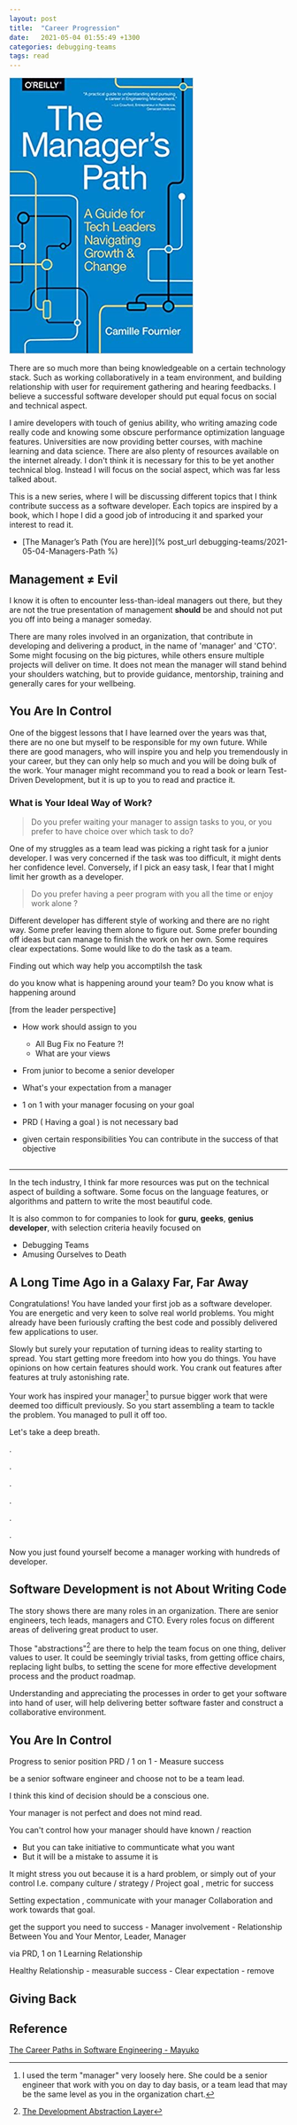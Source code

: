 ```yaml
---
layout: post
title:  "Career Progression"
date:   2021-05-04 01:55:49 +1300
categories: debugging-teams
tags: read
---
```


![The Manager's Path](/assets/book/the-managers-path.jpg)

There are so much more than being knowledgeable on a certain technology stack. Such as working collaboratively in a team environment, and building relationship with user for requirement gathering and hearing feedbacks. I believe a successful software developer should put equal focus on social and technical aspect. 

I amire developers with touch of genius ability, who writing amazing code really code and knowing some obscure performance optimization language features. Universities are now providing better courses, with machine learning and data science. There are also plenty of resources available on the internet already. I don't think it is necessary for this to be yet another technical blog. Instead I will focus on the social aspect, which was far less talked about. 

This is a new series, where I will be discussing different topics that I think contribute success as a software developer. Each topics are inspired by a book, which I hope I did a good job of introducing it and sparked your interest to read it.

* [The Manager’s Path (You are here)](% post_url debugging-teams/2021-05-04-Managers-Path %)

## Management ≠ Evil 

I know it is often to encounter less-than-ideal managers out there, but they are not the true presentation of management **should** be and should not put you off into being a manager someday.

There are many roles involved in an organization, that contribute in developing and delivering a product, in the name of 'manager' and 'CTO'. Some might focusing on the big pictures, while others ensure multiple projects will deliver on time. It does not mean the manager will stand behind your shoulders watching, but to provide guidance, mentorship, training and generally cares for your wellbeing.

## You Are In Control

One of the biggest lessons that I have learned over the years was that, there are no one but myself to be responsible for my own future. While there are good managers, who will inspire you and help you tremendously in your career, but they can only help so much and you will be doing bulk of the work. Your manager might recommand you to read a book or learn Test-Driven Development, but it is up to you to read and practice it.

### What is Your Ideal Way of Work?

> Do you prefer waiting your manager to assign tasks to you, or you prefer to have choice over which task to do?

One of my struggles as a team lead was picking a right task for a junior developer. I was very concerned if the task was too difficult, it might dents her confidence level. Conversely, if I pick an easy task, I fear that I might limit her growth as a developer. 

> Do you prefer having a peer program with you all the time or enjoy work alone ?

Different developer has different style of working and there are no right way. Some prefer leaving them alone to figure out. Some prefer bounding off ideas but can manage to finish the work on her own. Some requires clear expectations. Some would like to do the task as a team. 

Finding out which way help you accomptilsh the task 




do you know what is happening around your team? Do you know what is happening around 


[from the leader perspective]




* How work should assign to you 
    - All Bug Fix no Feature ?! 
    - What are your views 
* From junior to become a senior developer
* What's your expectation from a manager

* 1 on 1 with your manager focusing on your goal

* PRD ( Having a goal ) is not necessary bad

* given certain responsibilities
    You can contribute in the success of that objective 




## 



---

In the tech industry, I think far more resources was put on the technical aspect of building a software. Some focus on the language features, or algorithms and pattern to write the most beautiful code.

It is also common to for companies to look for **guru**, **geeks**, **genius developer**, with selection criteria heavily focused on 



* Debugging Teams
* Amusing Ourselves to Death

## A Long Time Ago in a Galaxy Far, Far Away

Congratulations! You have landed your first job as a software developer. You are energetic and very keen to solve real world problems. You might already have been furiously crafting the best code and possibly delivered few applications to user.

Slowly but surely your reputation of turning ideas to reality starting to spread. You start getting more freedom into how you do things. You have opinions on how certain features should work. You crank out features after features at truly astonishing rate.

Your work has inspired your manager[^1] to pursue bigger work that were deemed too difficult previously. So you start assembling a team to tackle the problem. You managed to pull it off too.

Let's take a deep breath.

.

.

.

.

.

.

Now you just found yourself become a manager working with hundreds of developer.

## Software Development is not About Writing Code

The story shows there are many roles in an organization. There are senior engineers, tech leads, managers and CTO. Every roles focus on different areas of delivering great product to user.

Those "abstractions"[^2] are there to help the team focus on one thing, deliver values to user. It could be seemingly trivial tasks, from getting office chairs, replacing light bulbs, to setting the scene for more effective development process and the product roadmap.

Understanding and appreciating the processes in order to get your software into hand of user, will help delivering better software faster and construct a collaborative environment.

## You Are In Control



Progress to senior position
PRD / 1 on 1 - Measure success

be a senior software engineer and choose not to be a team lead.

I think this kind of decision should be a conscious one.

Your manager is not perfect and does not mind read.



You can't control how your manager should have known / reaction
- But you can take initiative to communticate what you want 
- But it will be a mistake to assume it is 

It might stress you out because it is a hard problem, or simply out of your control
I.e. company culture / strategy / Project goal , metric for success
 
Setting expectation , communicate with your manager 
Collaboration and work towards that goal.

get the support you need to success
	- Manager involvement
	- Relationship
		Between You and Your Mentor, Leader, Manager

via
PRD,
1 on 1
Learning Relationship

Healthy Relationship
	- measurable success
	- Clear expectation
	- remove 

## Giving Back




## Reference

[The Career Paths in Software Engineering - Mayuko](https://youtu.be/JAkGtHz9MLc)

[^1]: I used the term "manager" very loosely here. She could be a senior engineer that work with you on day to day basis, or a team lead that may be the same level as you in the organization chart.

[^2]: [The Development Abstraction Layer](https://www.joelonsoftware.com/2006/04/11/the-development-abstraction-layer-2/)
